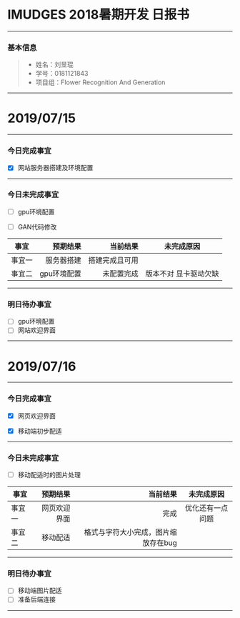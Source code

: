 # IMUDGES 2018暑期开发 日报书
-------


### 基本信息
> * 姓名：刘昱琨
> * 学号：0181121843
> * 项目组：Flower Recognition And Generation

-------


# 2019/07/15

-------

### 今日完成事宜
- [x]  网站服务器搭建及环境配置



-----
### 今日未完成事宜
- [ ]  gpu环境配置
- [ ] GAN代码修改


| 事宜     |预期结果| 当前结果  | 未完成原因   | 
| --------   | -----:  | -----:  | :----:  |
|  事宜一  | 服务器搭建 |  搭建完成且可用  |      |
|  事宜二  | gpu环境配置 | 未配置完成  |  版本不对 显卡驱动欠缺 |


------
### 明日待办事宜
- [ ] gpu环境配置
- [ ] 网站欢迎界面
-------

# 2019/07/16

-------

### 今日完成事宜
- [x] 网页欢迎界面
- [x] 移动端初步配适


-----
### 今日未完成事宜
- [ ]  移动配适时的图片处理


| 事宜     |预期结果| 当前结果  | 未完成原因   | 
| --------   | -----:  | -----:  | :----:  |
|  事宜一  | 网页欢迎界面 | 完成 |  优化还有一点问题    |
|  事宜二  | 移动配适 | 格式与字符大小完成，图片缩放存在bug |   |


------
### 明日待办事宜
- [ ] 移动端图片配适
- [ ] 准备后端连接
-------
